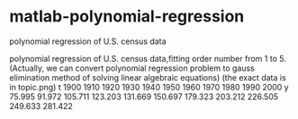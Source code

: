 # matlab-polynomial-regression
polynomial regression of U.S. census data

polynomial regression of U.S. census data,fitting order number from 1 to 5.(Actually, we can convert polynomial regression problem to gauss elimination method of solving linear algebraic equations)
(the exact data is in topic.png)
t
1900
1910
1920
1930
1940
1950
1960
1970
1980
1990
2000
y
75.995
91.972
105.711
123.203
131.669
150.697
179.323
203.212
226.505
249.633
281.422















